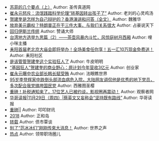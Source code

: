- [苏菲的几个要点（上）](http://wechatscope.jmsc.hku.hk:8000/html?fn=gh_e29d8443e86e_2018-11-29_2650817617_TtcEsLyrX6.y.tar.gz)
Author: 圣传真道网
- [崔永元怒斥：流氓践踏科学伦理“转基因转出孩子了”](http://wechatscope.jmsc.hku.hk:8000/html?fn=gh_0bec3fbedf6b_2018-11-29_2656907245_12J0OEIpae.y.tar.gz)
Author: 老刘的心灵鸡汤
- [贺建奎是怎样为自己辩护的？香港演讲和问答（全文）](http://wechatscope.jmsc.hku.hk:8000/html?fn=gh_d965d8fa0c72_2018-11-29_2247492027_EePasoHcxU.y.tar.gz)
Author: 魏雅华
- [放弃美元霸权？特朗普正在干三件大事，与我们关系很大](http://wechatscope.jmsc.hku.hk:8000/html?fn=gh_85d589687ef6_2018-11-29_2651223711_q0n34DbzCT.y.tar.gz)
Author: 占豪说天下
- [回归伊斯兰传统](http://wechatscope.jmsc.hku.hk:8000/html?fn=gh_17a64e55c68a_2018-11-29_2247488012_EQwBP4yKVN.y.tar.gz)
Author: 赞诵大师
- [台湾地方选举九思篇（2）——茶壶风暴内斗忙，风惊庭树月西厢](http://wechatscope.jmsc.hku.hk:8000/html?fn=gh_3c748ca3ca2c_2018-11-29_2247484589_7hBSpXxiNH.y.tar.gz)
Author: 哩小咪主播
- [耒阳首届老北京大庙会即将举办！全场美食任你享！五一汇10万现金免费送！](http://wechatscope.jmsc.hku.hk:8000/html?fn=gh_40f2418747aa_2018-11-29_2652862234_0zrDQN7ldG.y.tar.gz)
Author: 耒阳社区
- [是该管管贺建奎这个实验狂人了](http://wechatscope.jmsc.hku.hk:8000/html?fn=gh_049b4e6cfe34_2018-11-29_2650738209_zl8fSI6YJE.y.tar.gz)
Author: 牛皮明明
- [“基因狂人”贺建奎的商业野心：原计划今年营收3亿元](http://wechatscope.jmsc.hku.hk:8000/html?fn=wxid_6050960510211_2018-11-29_2653471189_08DO3YvR1E.y.tar.gz)
Author: 创业家
- [崔永元曝中农业部长韩长赋受贿](http://wechatscope.jmsc.hku.hk:8000/html?fn=gh_c23df8943844_2018-11-29_2651269794_ZXoG3Ml7fk.y.tar.gz)
Author: 法眼瞧世界
- [95岁李登辉家中跌倒头部流血病危入院，大陆网友调侃他是优秀的地下党员，多次配合我党搞垮国民党](http://wechatscope.jmsc.hku.hk:8000/html?fn=gh_5c3eda3a4891_2018-11-29_2247484625_AGLPXe4EzT.y.tar.gz)
Author: 西雅图圣樱
- [重磅！补税通知来了，17位艺人已被约谈，影视圈再震动！](http://wechatscope.jmsc.hku.hk:8000/html?fn=gh_5c9e0938601d_2018-11-29_2654707142_XmLwjoguUi.y.tar.gz)
Author: 观察者网
- [华哥读报|11月29日（周四）|蔡英文又妄称会“坚持既有路线”](http://wechatscope.jmsc.hku.hk:8000/html?fn=gh_7a402e27f818_2018-11-29_2649696456_NXustLTKYH.y.tar.gz)
Author: 华哥读报
- [重磅||](http://wechatscope.jmsc.hku.hk:8000/html?fn=gh_d1dd2906a77a_2018-11-29_2247484790_w34HozJWRr.y.tar.gz)
Author: 叩叩财讯
- [2018](http://wechatscope.jmsc.hku.hk:8000/html?fn=gh_85623621a9c6_2018-11-29_2651120324_DKBk00Qo4u.y.tar.gz)
Author: 正和岛
- [转载](http://wechatscope.jmsc.hku.hk:8000/html?fn=gh_576cb26ebee4_2018-11-29_2247502266_JAROqdGeHp.y.tar.gz)
Author: 债市覃谈
- [别了“范冰冰们”刚刚传來大消息！](http://wechatscope.jmsc.hku.hk:8000/html?fn=gh_4fef990d00b9_2018-11-29_2651778627_M0IPVcE2kS.y.tar.gz)
Author: 世界之声
- [热点](http://wechatscope.jmsc.hku.hk:8000/html?fn=gh_6eff41ca531f_2018-11-29_2247496000_Je4yUE39dp.y.tar.gz)
Author: 领带职场圈儿
